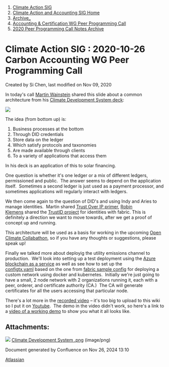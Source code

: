 1. [Climate Action SIG](index.html)
2. [Climate Action and Accounting SIG Home](Climate-Action-and-Accounting-SIG-Home_19005445.html)
3. [Archive\_](Archive__19006062.html)
4. [Accounting &amp; Certification WG Peer Programming Call](19006574.html)
5. [2020 Peer Programming Call Notes Archive](2020-Peer-Programming-Call-Notes-Archive_19006254.html)

# Climate Action SIG : 2020-10-26 Carbon Accounting WG Peer Programming Call

Created by Si Chen, last modified on Nov 09, 2020

In today's call [Martin Wainstein](https://lf-hyperledger.atlassian.net/wiki/people/5af98bd1e608115790242590?ref=confluence) shared this slide about a common architecture from his [Climate Development System deck](https://docs.google.com/presentation/d/1jYCY9EaAuWNWWX_GApymAUaa-yhnm9cV8Lc2fgwV0io/edit#slide=id.ga4d5e7ae50_0_5):

![](attachments/19006535/19006536.png?width=888)

The idea (from bottom up) is:

1. Business processes at the bottom
2. Through DID credentials
3. Store data on the ledger
4. Which satisfy protocols and taxonomies
5. Are made available through clients
6. To a variety of applications that access them

In his deck is an application of this to solar financing.

One question is whether it's one ledger or a mix of different ledgers, permissioned and public.  The answer seems to depend on the application itself.  Sometimes a second ledger is just used as a payment processor, and sometimes applications will regularly interact with ledgers.

We then come again to the question of DID's and using Indy and Aries to manage identities.  Martin shared [Trust Over IP primer](https://trustoverip.org/wp-content/uploads/sites/98/2020/05/toip_050520_primer.pdf), [Robin Klemens](https://lf-hyperledger.atlassian.net/wiki/people/5b068694a595df5d0a165a66?ref=confluence) shared the [TrustID project](https://github.com/hyperledger-labs/TrustID) for identities with fabric. This is definitely a direction we want to move towards, after we get a proof of concept up and running.

This architecture will be used as a basis for working in the upcoming [Open Climate Collabathon](https://www.collabathon.openclimate.earth/), so if you have any thoughts or suggestions, please speak up!

Finally we talked more about deployig the utility emissions channel to production.  We'll look into setting up a test deployment using the [Azure blockchain as a service](https://docs.microsoft.com/en-us/azure/blockchain/templates/hyperledger-fabric-consortium-azure-kubernetes-service) as well as see how to set up the [configtx.yaml](https://github.com/opentaps/blockchain-carbon-accounting/blob/master/utility-emissions-channel/docker-compose-setup/configtx/configtx.yaml) based on the one from [fabric sample config](https://github.com/hyperledger/fabric/tree/master/sampleconfig) for deploying a custom network using docker and kubernetes.  Initially we're just going to have a small, 2 node network with 2 organizations running it, each with a peer, orderer, and certificate authority (CA.)  The CA will generate certificates for all the users accessing that particular node. 

There's a lot more in the [recorded video](https://www.youtube.com/watch?v=zKSNJ_y64Jk&feature=youtu.behttps%3A%2F%2Fwww.youtube.com%2Fwatch%3Fv%3DzKSNJ_y64Jk&feature=youtu.be) – it's too big to upload to this wiki so I put it on [Youtube](https://www.youtube.com/watch?v=zKSNJ_y64Jk&feature=youtu.be).  The demo in the video didn't work, so here's a link to a [video of a working demo](https://youtu.be/zIYfjF4U2G8) to show you what it all looks like.

## Attachments:

![](images/icons/bullet_blue.gif) [Climate Development System .png](attachments/19006535/19006536.png) (image/png)

Document generated by Confluence on Nov 26, 2024 13:10

[Atlassian](http://www.atlassian.com/)
